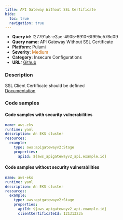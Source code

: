 ```yaml
---
title: API Gateway Without SSL Certificate
hide:
  toc: true
  navigation: true
---
```


<style>
  .highlight .hll {
    background-color: #ff171742;
  }
  .md-content {
    max-width: 1100px;
    margin: 0 auto;
  }
</style>

-   **Query id:** f27791a5-e2ae-4905-8910-6f995c576d09
-   **Query name:** API Gateway Without SSL Certificate
-   **Platform:** Pulumi
-   **Severity:** <span style="color:#C60">Medium</span>
-   **Category:** Insecure Configurations
-   **URL:** [Github](https://github.com/Checkmarx/kics/tree/master/assets/queries/pulumi/aws/api_gateway_without_ssl_certificate)

### Description
SSL Client Certificate should be defined<br>
[Documentation](https://www.pulumi.com/registry/packages/aws/api-docs/apigatewayv2/stage/#clientcertificateid_yaml)

### Code samples
#### Code samples with security vulnerabilities
```yaml title="Postitive test num. 1 - yaml file" hl_lines="7"
name: aws-eks
runtime: yaml
description: An EKS cluster
resources:
  example:
    type: aws:apigatewayv2:Stage
    properties:
      apiId: ${aws_apigatewayv2_api.example.id}

```


#### Code samples without security vulnerabilities
```yaml title="Negative test num. 1 - yaml file"
name: aws-eks
runtime: yaml
description: An EKS cluster
resources:
  example:
    type: aws:apigatewayv2:Stage
    properties:
      apiId: ${aws_apigatewayv2_api.example.id}
      clientCertificateId: 12131323a

```

